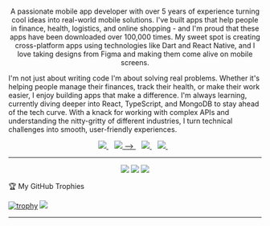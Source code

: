 <h1 align='center'></h1>
<p align='center'>
A passionate mobile app developer with over 5 years of experience turning cool ideas into real-world mobile solutions. I've built apps that help people in finance, health, logistics, and online shopping - and I'm proud that these apps have been downloaded over 100,000 times. My sweet spot is creating cross-platform apps using technologies like Dart and React Native, and I love taking designs from Figma and making them come alive on mobile screens. 

I'm not just about writing code I'm about solving real problems. Whether it's helping people manage their finances, track their health, or make their work easier, I enjoy building apps that make a difference. I'm always learning, currently diving deeper into React, TypeScript, and MongoDB to stay ahead of the tech curve. With a knack for working with complex APIs and understanding the nitty-gritty of different industries, I turn technical challenges into smooth, user-friendly experiences.
</p>
<p align='center'>
<p align="center" width="50%" height="50%">
</p>
<p align="center">
 <a href="https://wa.me/2347012053471?text=Hello Henry I need you for a gig">
  <img src="https://img.shields.io/badge/WHATSAPP-%2325D366.svg?&style=for-the-badge&logo=whatsapp&logoColor=white" /> 
</a>&nbsp;&nbsp;
 <a href="https://twitter.com/henry_dykee">
  <img src="https://img.shields.io/badge/twitter-%231DA1F2.svg?&style=for-the-badge&logo=twitter&logoColor=white" /> -->
 </a>&nbsp;&nbsp;
<a href="https://www.linkedin.com/in/ugochukwu-dike-33027b175/">
  <img src="https://img.shields.io/badge/linkedin-%230077B5.svg?&style=for-the-badge&logo=linkedin&logoColor=white" />
</a>&nbsp;&nbsp;
<a href="mailto:dykeehenry@gmail.com">
  <img src="https://img.shields.io/badge/email me-%23D14836.svg?&style=for-the-badge&logo=gmail&logoColor=white" />
</a>&nbsp;&nbsp;
<hr>
</p>
<p align="center">
  <img src ="https://github-readme-stats.vercel.app/api?username=Henrydykee&show_icons=true&count_private=true&theme=darcula&hide_border=true&hide=issues,contribs&bg_color=00000000">
  <img src ="https://github-readme-stats.vercel.app/api/top-langs/?username=Henrydykee&layout=compact&hide_border=true&theme=darcula&bg_color=00000000&langs_count=6">
  <img src ="https://github-readme-streak-stats.herokuapp.com?user=Henrydykee&theme=darcula&hide_border=true&background=FFFFFF00">
</p>
 🏆 My GitHub Trophies
 
[![trophy](https://github-profile-trophy.vercel.app/?username=Henrydykee&theme=onedark&margin-w=15&margin-h=15)](https://www.buymeacoffee.com/pantani)
 <img src="https://github-readme-activity-graph.vercel.app/graph?username=Henrydykee&theme=xcode&hide_border=true" />

<hr>
